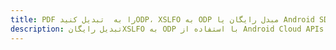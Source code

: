 ---title: PDF را به  تبدیل کنیدODP، XSLFO به ODP مبدل رایگان یا Android SDKdescription: تبدیل رایگانXSLFO به ODP با استفاده از Android Cloud APIs & SDK همچنین اسناد PDF را در Cloud ایجاد، ویرایش و رندر کنید.---